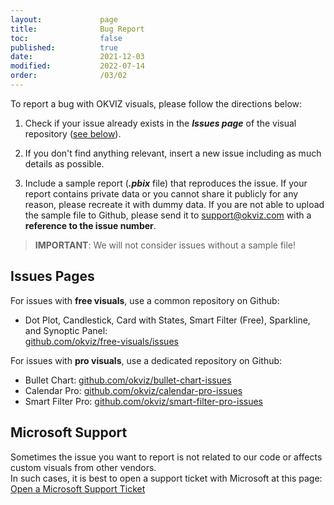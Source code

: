 ```yaml
---
layout:             page
title:              Bug Report
toc:                false
published:          true
date:               2021-12-03
modified:           2022-07-14
order:              /03/02
---
```


To report a bug with OKVIZ visuals, please follow the directions below:

1. Check if your issue already exists in the ***Issues page*** of the visual repository ([see below](#issues-pages)).

2. If you don't find anything relevant, insert a new issue including as much details as possible.

3. Include a sample report (***.pbix*** file) that reproduces the issue. If your report contains private data or you cannot share it publicly for any reason, please recreate it with dummy data. 
If you are not able to upload the sample file to Github, please send it to [support@okviz.com](mailto:support@okviz.com) with a **reference to the issue number**.

> **IMPORTANT**: We will not consider issues without a sample file!

## Issues Pages

For issues with **free visuals**, use a common repository on Github:
- Dot Plot, Candlestick, Card with States, Smart Filter (Free), Sparkline, and Synoptic Panel:  
[github.com/okviz/free-visuals/issues](https://github.com/okviz/free-visuals/issues)


For issues with **pro visuals**, use a dedicated repository on Github:
- Bullet Chart: [github.com/okviz/bullet-chart-issues](https://github.com/okviz/bullet-chart-issues)
- Calendar Pro: [github.com/okviz/calendar-pro-issues](https://github.com/okviz/calendar-pro-issues)
- Smart Filter Pro: [github.com/okviz/smart-filter-pro-issues](https://github.com/okviz/smart-filter-pro-issues)


## Microsoft Support

Sometimes the issue you want to report is not related to our code or affects custom visuals from other vendors.  
In such cases, it is best to open a support ticket with Microsoft at this page: [Open a Microsoft Support Ticket](https://powerbi.microsoft.com/en-us/support/pro/)
